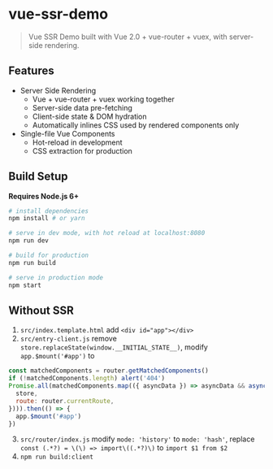 # vue-ssr-demo

> Vue SSR Demo built with Vue 2.0 + vue-router + vuex, with server-side rendering.

## Features

- Server Side Rendering
  - Vue + vue-router + vuex working together
  - Server-side data pre-fetching
  - Client-side state & DOM hydration
  - Automatically inlines CSS used by rendered components only
- Single-file Vue Components
  - Hot-reload in development
  - CSS extraction for production

## Build Setup

**Requires Node.js 6+**

``` bash
# install dependencies
npm install # or yarn

# serve in dev mode, with hot reload at localhost:8080
npm run dev

# build for production
npm run build

# serve in production mode
npm start
```

## Without SSR
1. `src/index.template.html` add `<div id="app"></div>`
2. `src/entry-client.js` remove `store.replaceState(window.__INITIAL_STATE__)`, modify `app.$mount('#app')` to
```javascript
const matchedComponents = router.getMatchedComponents()
if (!matchedComponents.length) alert('404')
Promise.all(matchedComponents.map(({ asyncData }) => asyncData && asyncData({
  store,
  route: router.currentRoute,
}))).then(() => {
  app.$mount('#app')
})
```
3. `src/router/index.js` modify `mode: 'history'` to `mode: 'hash'`, replace `const (.*?) = \(\) => import\((.*?)\)` to `import $1 from $2`
4. `npm run build:client`
